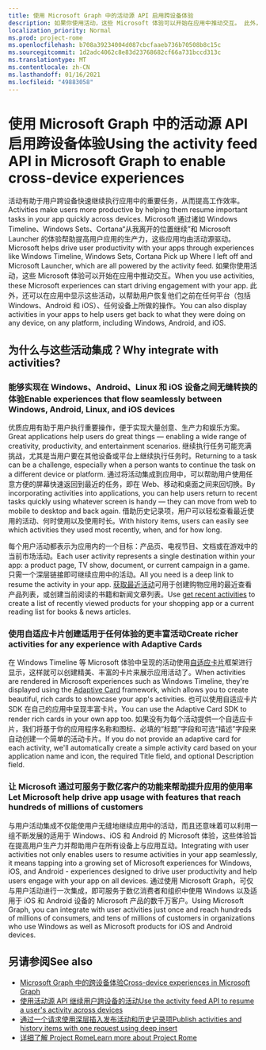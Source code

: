 ```yaml
---
title: 使用 Microsoft Graph 中的活动源 API 启用跨设备体验
description: 如果你使用活动，这些 Microsoft 体验可以开始在应用中推动交互。 此外，还可以在应用中显示这些活动，以帮助用户恢复他们之前在任何平台（包括 Windows、Android 和 iOS）、任何设备上所做的操作。
localization_priority: Normal
ms.prod: project-rome
ms.openlocfilehash: b708a39234004d087cbcfaaeb736b70508b8c15c
ms.sourcegitcommit: 1d2adc4062c8e83d23768682cf66a731bccd313c
ms.translationtype: MT
ms.contentlocale: zh-CN
ms.lasthandoff: 01/16/2021
ms.locfileid: "49883058"
---
```

# <a name="using-the-activity-feed-api-in-microsoft-graph-to-enable-cross-device-experiences"></a><span data-ttu-id="4d93d-104">使用 Microsoft Graph 中的活动源 API 启用跨设备体验</span><span class="sxs-lookup"><span data-stu-id="4d93d-104">Using the activity feed API in Microsoft Graph to enable cross-device experiences</span></span>

<span data-ttu-id="4d93d-105">活动有助于用户跨设备快速继续执行应用中的重要任务，从而提高工作效率。</span><span class="sxs-lookup"><span data-stu-id="4d93d-105">Activities make users more productive by helping them resume important tasks in your app quickly across devices.</span></span> <span data-ttu-id="4d93d-106">Microsoft 通过诸如 Windows Timeline、Windows Sets、Cortana“从我离开的位置继续”和 Microsoft Launcher 的体验帮助提高用户应用的生产力，这些应用均由活动源驱动。</span><span class="sxs-lookup"><span data-stu-id="4d93d-106">Microsoft helps drive user productivity with your apps through experiences like Windows Timeline, Windows Sets, Cortana Pick up Where I left off and Microsoft Launcher, which are all powered by the activity feed.</span></span> <span data-ttu-id="4d93d-107">如果你使用活动，这些 Microsoft 体验可以开始在应用中推动交互。</span><span class="sxs-lookup"><span data-stu-id="4d93d-107">When you use activities, these Microsoft experiences can start driving engagement with your app.</span></span> <span data-ttu-id="4d93d-108">此外，还可以在应用中显示这些活动，以帮助用户恢复他们之前在任何平台（包括 Windows、Android 和 iOS）、任何设备上所做的操作。</span><span class="sxs-lookup"><span data-stu-id="4d93d-108">You can also display activities in your apps to help users get back to what they were doing on any device, on any platform, including Windows, Android, and iOS.</span></span>

## <a name="why-integrate-with-activities"></a><span data-ttu-id="4d93d-109">为什么与这些活动集成？</span><span class="sxs-lookup"><span data-stu-id="4d93d-109">Why integrate with activities?</span></span>
### <a name="enable-experiences-that-flow-seamlessly-between-windows-android-linux-and-ios-devices"></a><span data-ttu-id="4d93d-110">能够实现在 Windows、Android、Linux 和 iOS 设备之间无缝转换的体验</span><span class="sxs-lookup"><span data-stu-id="4d93d-110">Enable experiences that flow seamlessly between Windows, Android, Linux, and iOS devices</span></span> 
<span data-ttu-id="4d93d-111">优质应用有助于用户执行重要操作，便于实现大量创意、生产力和娱乐方案。</span><span class="sxs-lookup"><span data-stu-id="4d93d-111">Great applications help users do great things — enabling a wide range of creativity, productivity, and entertainment scenarios.</span></span> <span data-ttu-id="4d93d-112">继续执行任务可能充满挑战，尤其是当用户要在其他设备或平台上继续执行任务时。</span><span class="sxs-lookup"><span data-stu-id="4d93d-112">Returning to a task can be a challenge, especially when a person wants to continue the task on a different device or platform.</span></span> <span data-ttu-id="4d93d-113">通过将活动集成到应用中，可以帮助用户使用任意方便的屏幕快速返回到最近的任务，即在 Web、移动和桌面之间来回切换。</span><span class="sxs-lookup"><span data-stu-id="4d93d-113">By incorporating activities into applications, you can help users return to recent tasks quickly using whatever screen is handy — they can move from web to mobile to desktop and back again.</span></span> <span data-ttu-id="4d93d-114">借助历史记录项，用户可以轻松查看最近使用的活动、何时使用以及使用时长。</span><span class="sxs-lookup"><span data-stu-id="4d93d-114">With history items, users can easily see which activities they used most recently, when, and for how long.</span></span>   

<span data-ttu-id="4d93d-115">每个用户活动都表示为应用内的一个目标：产品页、电视节目、文档或在游戏中的当前市场活动。</span><span class="sxs-lookup"><span data-stu-id="4d93d-115">Each user activity represents a single destination within your app: a product page, TV show, document, or current campaign in a game.</span></span> <span data-ttu-id="4d93d-116">只需一个深层链接即可继续应用中的活动。</span><span class="sxs-lookup"><span data-stu-id="4d93d-116">All you need is a deep link to resume the activity in your app.</span></span> <span data-ttu-id="4d93d-117">[获取最近活动](/graph/api/projectrome-get-recent-activities?view=graph-rest-1.0)可用于创建购物应用的最近查看产品列表，或创建当前阅读的书籍和新闻文章列表。</span><span class="sxs-lookup"><span data-stu-id="4d93d-117">Use [get recent activities](/graph/api/projectrome-get-recent-activities?view=graph-rest-1.0) to create a list of recently viewed products for your shopping app or a current reading list for books & news articles.</span></span> 

### <a name="create-richer-activities-for-any-experience-with-adaptive-cards"></a><span data-ttu-id="4d93d-118">使用自适应卡片创建适用于任何体验的更丰富活动</span><span class="sxs-lookup"><span data-stu-id="4d93d-118">Create richer activities for any experience with Adaptive Cards</span></span>
<span data-ttu-id="4d93d-119">在 Windows Timeline 等 Microsoft 体验中呈现的活动使用[自适应卡片](https://adaptivecards.io/)框架进行显示，这样就可以创建精美、丰富的卡片来展示应用活动了。</span><span class="sxs-lookup"><span data-stu-id="4d93d-119">When activities are rendered in Microsoft experiences such as Windows Timeline, they're displayed using the [Adaptive Card](https://adaptivecards.io/) framework, which allows you to create beautiful, rich cards to showcase your app's activities.</span></span> <span data-ttu-id="4d93d-120">也可以使用自适应卡片 SDK 在自己的应用中呈现丰富卡片。</span><span class="sxs-lookup"><span data-stu-id="4d93d-120">You can use the Adaptive Card SDK to render rich cards in your own app too.</span></span> <span data-ttu-id="4d93d-121">如果没有为每个活动提供一个自适应卡片，我们将基于你的应用程序名称和图标、必填的“标题”字段和可选“描述”字段来自动创建一个简单的活动卡片。</span><span class="sxs-lookup"><span data-stu-id="4d93d-121">If you do not provide an adaptive card for each activity, we'll automatically create a simple activity card based on your application name and icon, the required Title field, and optional Description field.</span></span> 

### <a name="let-microsoft-help-drive-app-usage-with-features-that-reach-hundreds-of-millions-of-customers"></a><span data-ttu-id="4d93d-122">让 Microsoft 通过可服务于数亿客户的功能来帮助提升应用的使用率</span><span class="sxs-lookup"><span data-stu-id="4d93d-122">Let Microsoft help drive app usage with features that reach hundreds of millions of customers</span></span>
<span data-ttu-id="4d93d-123">与用户活动集成不仅能使用户无缝地继续应用中的活动，而且还意味着可以利用一组不断发展的适用于 Windows、iOS 和 Android 的 Microsoft 体验，这些体验旨在提高用户生产力并帮助用户在所有设备上与应用互动。</span><span class="sxs-lookup"><span data-stu-id="4d93d-123">Integrating with user activities not only enables users to resume activities in your app seamlessly, it means tapping into a growing set of Microsoft experiences for Windows, iOS, and Android - experiences designed to drive user productivity and help users engage with your app on all devices.</span></span> <span data-ttu-id="4d93d-124">通过使用 Microsoft Graph，可仅与用户活动进行一次集成，即可服务于数亿消费者和组织中使用 Windows 以及适用于 iOS 和 Android 设备的 Microsoft 产品的数千万客户。</span><span class="sxs-lookup"><span data-stu-id="4d93d-124">Using Microsoft Graph, you can integrate with user activities just once and reach hundreds of millions of consumers, and tens of millions of customers in organizations who use Windows as well as Microsoft products for iOS and Android devices.</span></span>

## <a name="see-also"></a><span data-ttu-id="4d93d-125">另请参阅</span><span class="sxs-lookup"><span data-stu-id="4d93d-125">See also</span></span>

- [<span data-ttu-id="4d93d-126">Microsoft Graph 中的跨设备体验</span><span class="sxs-lookup"><span data-stu-id="4d93d-126">Cross-device experiences in Microsoft Graph</span></span>](cross-device-concept-overview.md)
- [<span data-ttu-id="4d93d-127">使用活动源 API 继续用户跨设备的活动</span><span class="sxs-lookup"><span data-stu-id="4d93d-127">Use the activity feed API to resume a user's activity across devices</span></span>](/graph/api/resources/activity-feed-api-overview?view=graph-rest-1.0)
- [<span data-ttu-id="4d93d-128">通过一个请求使用深层插入发布活动和历史记录项</span><span class="sxs-lookup"><span data-stu-id="4d93d-128">Publish activities and history items with one request using deep insert</span></span>](/graph/api/projectrome-put-activity?view=graph-rest-1.0#example-2---deep-insert)
- [<span data-ttu-id="4d93d-129">详细了解 Project Rome</span><span class="sxs-lookup"><span data-stu-id="4d93d-129">Learn more about Project Rome</span></span>](/windows/project-rome/)